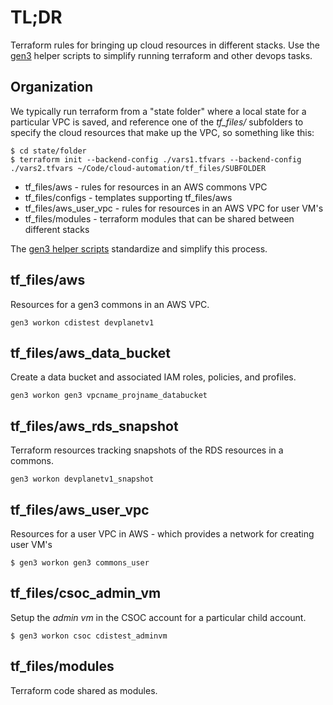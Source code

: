 # TL;DR

Terraform rules for bringing up cloud resources in different stacks.  Use the [gen3](../gen3/README.md) 
helper scripts to simplify running terraform and other
devops tasks.

## Organization

We typically run terraform from a "state folder" where a local state for a particular VPC is saved, and reference one of the *tf_files/* subfolders to specify the cloud resources that make up the VPC, so something like this:

```
$ cd state/folder
$ terraform init --backend-config ./vars1.tfvars --backend-config ./vars2.tfvars ~/Code/cloud-automation/tf_files/SUBFOLDER
```

* tf_files/aws - rules for resources in an AWS commons VPC
* tf_files/configs - templates supporting tf_files/aws
* tf_files/aws_user_vpc - rules for resources in an AWS VPC for user VM's
* tf_files/modules - terraform modules that can be shared between different stacks

The [gen3 helper scripts](../gen3/README.md) standardize and simplify this process.

## tf_files/aws

Resources for a gen3 commons in an AWS VPC.
```
gen3 workon cdistest devplanetv1
```

## tf_files/aws_data_bucket

Create a data bucket and associated IAM roles, policies, and profiles.
```
gen3 workon gen3 vpcname_projname_databucket
```

## tf_files/aws_rds_snapshot

Terraform resources tracking snapshots of the RDS resources in a commons.
```
gen3 workon devplanetv1_snapshot
```

## tf_files/aws_user_vpc

Resources for a user VPC in AWS - which provides a network for creating user VM's
```
$ gen3 workon gen3 commons_user
```

## tf_files/csoc_admin_vm

Setup the *admin vm* in the CSOC account for a particular child account.
```
$ gen3 workon csoc cdistest_adminvm
```

## tf_files/modules

Terraform code shared as modules.
